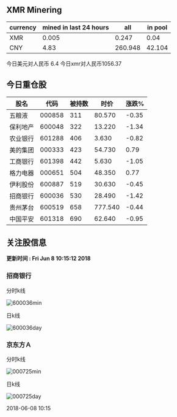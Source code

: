 ## XMR Minering

|currency|mined in last 24 hours|all|in pool|
|---|---|---|---|
|XMR|0.005|0.247|0.04|
|CNY|4.83|260.948|42.104|

今日美元对人民币 6.4	今日xmr对人民币1056.37


## 今日重仓股 

|股名|代码|被持数|时价|涨跌%|
|---|---|---|---|---|
|五粮液|000858|311|80.570|-0.35|
|保利地产|600048|322|13.220|-1.34|
|农业银行|601288|406|3.630|-0.82|
|美的集团|000333|423|54.730|0.79|
|工商银行|601398|442|5.630|-1.05|
|格力电器|000651|504|48.350|0.77|
|伊利股份|600887|519|30.630|-0.45|
|招商银行|600036|530|28.490|-1.42|
|贵州茅台|600519|658|777.540|-0.44|
|中国平安|601318|690|62.640|-0.95|

## 关注股信息
**更新时间 : Fri Jun  8 10:15:12 2018**
### 招商银行 
分时k线

![600036min](http://image.sinajs.cn/newchart/min/n/sh600036.gif)

日k线

![600036day](http://image.sinajs.cn/newchart/daily/n/sh600036.gif)

### 京东方Ａ 
分时k线

![000725min](http://image.sinajs.cn/newchart/min/n/sz000725.gif)

日k线

![000725day](http://image.sinajs.cn/newchart/daily/n/sz000725.gif)

2018-06-08 10:15